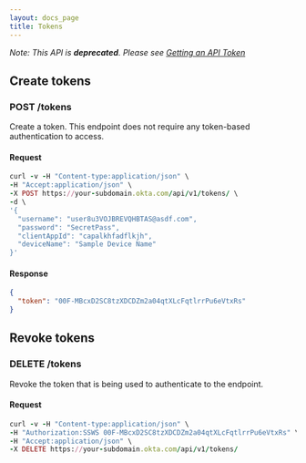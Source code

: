 ```yaml
---
layout: docs_page
title: Tokens
---
```




*Note:  This API is **deprecated**. Please see [Getting an API Token](/docs/getting_started/getting_a_token.html)*


## Create tokens

### POST /tokens

Create a token.  This endpoint does not require any token-based authentication to access.

#### Request

~~~ ruby
curl -v -H "Content-type:application/json" \
-H "Accept:application/json" \
-X POST https://your-subdomain.okta.com/api/v1/tokens/ \
-d \
'{
  "username": "user8u3VOJBREVQHBTAS@asdf.com",
  "password": "SecretPass",
  "clientAppId": "capalkhfadflkjh",
  "deviceName": "Sample Device Name"
}'
~~~


#### Response

~~~ json
{
  "token": "00F-MBcxD2SC8tzXDCDZm2a04qtXLcFqtlrrPu6eVtxRs"
}
~~~


## Revoke tokens

### DELETE /tokens

Revoke the token that is being used to authenticate to the endpoint.

#### Request

~~~ ruby
curl -v -H "Content-type:application/json" \
-H "Authorization:SSWS 00F-MBcxD2SC8tzXDCDZm2a04qtXLcFqtlrrPu6eVtxRs" \
-H "Accept:application/json" \
-X DELETE https://your-subdomain.okta.com/api/v1/tokens/
~~~

